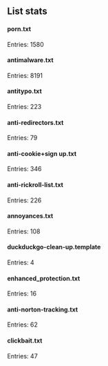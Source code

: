 ## List stats
#### porn.txt
Entries: 1580 <br> 
#### antimalware.txt
Entries: 8191 <br> 
#### antitypo.txt
Entries: 223 <br> 
#### anti-redirectors.txt
Entries: 79 <br> 
#### anti-cookie+sign up.txt
Entries: 346 <br> 
#### anti-rickroll-list.txt
Entries: 226 <br> 
#### annoyances.txt
Entries: 108 <br> 
#### duckduckgo-clean-up.template
Entries: 4 <br> 
#### enhanced_protection.txt
Entries: 16 <br> 
#### anti-norton-tracking.txt
Entries: 62 <br> 
#### clickbait.txt
Entries: 47 <br> 
